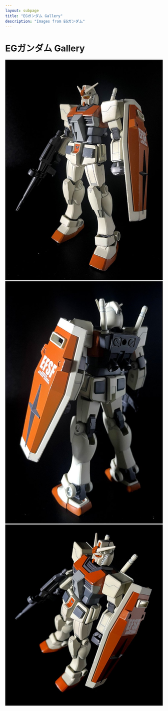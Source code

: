 ```yaml
---
layout: subpage
title: "EGガンダム Gallery"
description: "Images from EGガンダム"
---
```


# EGガンダム Gallery

![01](EGガンダム/01.jpg)
![02](EGガンダム/02.jpg)
![03](EGガンダム/03.jpg)
